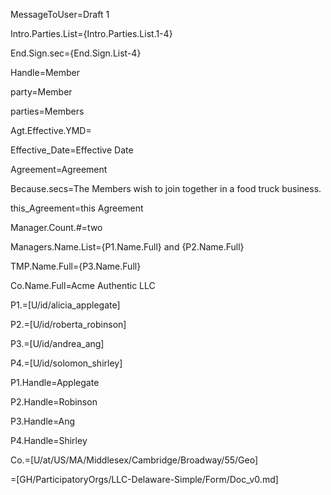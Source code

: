 MessageToUser=Draft 1

Intro.Parties.List={Intro.Parties.List.1-4}

End.Sign.sec={End.Sign.List-4}

Handle=Member

party=Member

parties=Members

Agt.Effective.YMD=

Effective_Date=Effective Date

Agreement=Agreement

Because.secs=The Members wish to join together in a food truck business.

this_Agreement=this Agreement

Manager.Count.#=two

Managers.Name.List={P1.Name.Full} and {P2.Name.Full}

TMP.Name.Full={P3.Name.Full}

Co.Name.Full=Acme Authentic LLC

P1.=[U/id/alicia_applegate]

P2.=[U/id/roberta_robinson]

P3.=[U/id/andrea_ang]

P4.=[U/id/solomon_shirley]

P1.Handle=Applegate

P2.Handle=Robinson

P3.Handle=Ang

P4.Handle=Shirley

Co.=[U/at/US/MA/Middlesex/Cambridge/Broadway/55/Geo]


=[GH/ParticipatoryOrgs/LLC-Delaware-Simple/Form/Doc_v0.md]  

